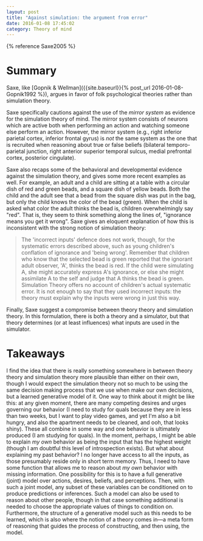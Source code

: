 ```yaml
---
layout: post
title: "Against simulation: the argument from error"
date: 2016-01-08 17:45:02
category: Theory of mind
---
```


{% reference Saxe2005 %}

# Summary

Saxe, like [Gopnik & Wellman]({{site.baseurl}}{% post_url 2016-01-08-Gopnik1992 %}), argues in favor of folk psychological theories rather than simulation theory.

Saxe specifically cautions against the use of the *mirror system* as evidence for the simulation theory of mind. The mirror system consists of neurons which are active both when performing an action and watching someone else perform an action. However, the mirror system (e.g., right inferior parietal cortex, inferior frontal gyrus) is *not* the same system as the one that is recruited when reasoning about true or false beliefs (bilateral temporo-parietal junction, right anterior superior temporal sulcus, medial prefrontal cortex, posterior cingulate).

Saxe also recaps some of the behavioral and developmental evidence against the simulation theory, and gives some more recent examples as well. For example,  an adult and a child are sitting at a table with a circular dish of red and green beads, and a square dish of yellow beads. Both the child and the adult see that a bead from the square dish was put in the bag, but only the child knows the color of the bead (green). When the child is asked what color the adult thinks the bead is, children overwhelmingly say "red". That is, they seem to think something along the lines of, "ignorance means you get it wrong". Saxe gives an eloquent explanation of how this is inconsistent with the strong notion of simulation theory:

> The 'incorrect inputs' defence does not work, though, for the systematic errors described above, such as young children's conflation of ignorance and 'being wrong'. Remember that children who know that the selected bead is green reported that the ignorant adult observer, 'A', thinks the bead is red. If the child were simulating A, she might accurately express A's ignorance, or else she might assimilate A to the self and judge that A thinks the bead is green. Simulation Theory offers no account of children's actual systematic error. It is not enough to say that they used incorrect inputs: the theory must explain why the inputs were wrong in just this way.

Finally, Saxe suggest a compromise between theory theory and simulation theory. In this formulation, there is both a theory and a simulator, but that theory determines (or at least influences) what inputs are used in the simulator.

# Takeaways

I find the idea that there is really something somewhere in between theory theory and simulation theory more plausible than either on their own, though I would expect the simulation theory not so much to be using the same decision making process that we use when make our own decisions, but a learned generative model of it. One way to think about it might be like this: at any given moment, there are many competing desires and urges governing our behavior (I need to study for quals because they are in less than two weeks, but I want to play video games, and yet I'm also a bit hungry, and also the apartment needs to be cleaned, and ooh, that looks shiny). These all combine in some way and one behavior is ultimately produced (I am studying for quals). In the moment, perhaps, I might be able to explain *my own* behavior as being the input that has the highest weight (though I am doubtful this level of introspection exists). But what about explaining my past behavior? I no longer have access to all the inputs, as those presumably reside only in short term memory. Thus, I need to have some function that allows me to reason about *my own* behavior with missing information. One possibility for this is to have a full generative (joint) model over actions, desires, beliefs, and perceptions. Then, with such a joint model, any subset of these variables can be conditioned on to produce predictions or inferences. Such a model can also be used to reason about other people, though in that case something additional is needed to choose the appropriate values of things to condition on. Furthermore, the structure of a generative model such as this needs to be learned, which is also where the notion of a theory comes in—a meta form of reasoning that guides the process of constructing, and then using, the model.

